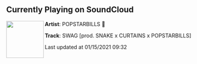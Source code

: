 ## Currently Playing on SoundCloud

[<img align="left" width="100" src="https://i1.sndcdn.com/artworks-xOkl8rCRgNbzBnJu-rw5UCQ-t50x50.jpg">](https://soundcloud.com/bigbillsondeck/swag-prod-snake-x-curtains-x?in=bigbillsondeck/sets/hyperdrill)

**Artist**: POPSTARBILLS 💫 

**Track**: SWAG [prod. SNAKE x CURTAINS x POPSTARBILLS]

Last updated at 01/15/2021 09:32
